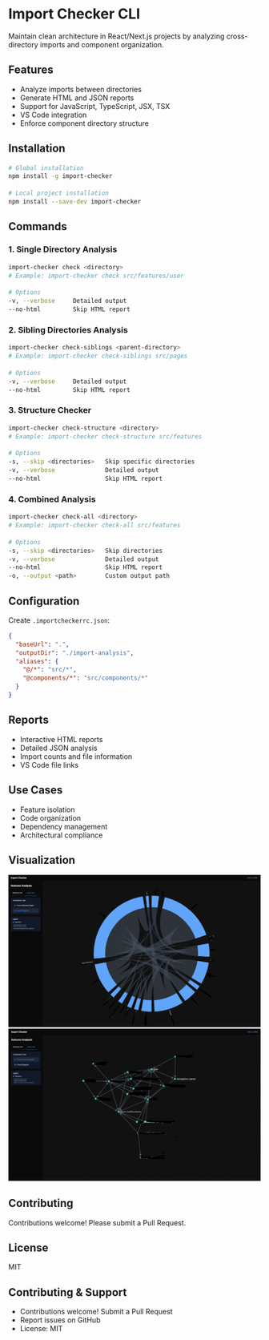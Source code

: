 # Import Checker CLI

Maintain clean architecture in React/Next.js projects by analyzing cross-directory imports and component organization.

## Features

- Analyze imports between directories
- Generate HTML and JSON reports
- Support for JavaScript, TypeScript, JSX, TSX
- VS Code integration
- Enforce component directory structure

## Installation

```bash
# Global installation
npm install -g import-checker

# Local project installation
npm install --save-dev import-checker
```

## Commands

### 1. Single Directory Analysis

```bash
import-checker check <directory>
# Example: import-checker check src/features/user

# Options
-v, --verbose     Detailed output
--no-html         Skip HTML report
```

### 2. Sibling Directories Analysis

```bash
import-checker check-siblings <parent-directory>
# Example: import-checker check-siblings src/pages

# Options
-v, --verbose     Detailed output
--no-html         Skip HTML report
```

### 3. Structure Checker

```bash
import-checker check-structure <directory>
# Example: import-checker check-structure src/features

# Options
-s, --skip <directories>   Skip specific directories
-v, --verbose              Detailed output
--no-html                  Skip HTML report
```

### 4. Combined Analysis

```bash
import-checker check-all <directory>
# Example: import-checker check-all src/features

# Options
-s, --skip <directories>   Skip directories
-v, --verbose              Detailed output
--no-html                  Skip HTML report
-o, --output <path>        Custom output path
```

## Configuration

Create `.importcheckerrc.json`:

```json
{
  "baseUrl": ".",
  "outputDir": "./import-analysis",
  "aliases": {
    "@/*": "src/*",
    "@components/*": "src/components/*"
  }
}
```

## Reports

- Interactive HTML reports
- Detailed JSON analysis
- Import counts and file information
- VS Code file links

## Use Cases

- Feature isolation
- Code organization
- Dependency management
- Architectural compliance

## Visualization

<img src="./assets/ChordDiagram.png" width="600" alt="Import Diagram" />
<img src="./assets/ForceDirectedGraph.png" width="600" alt="Force Directed Graph" />

## Contributing

Contributions welcome! Please submit a Pull Request.

## License

MIT

## Contributing & Support

- Contributions welcome! Submit a Pull Request
- Report issues on GitHub
- License: MIT
